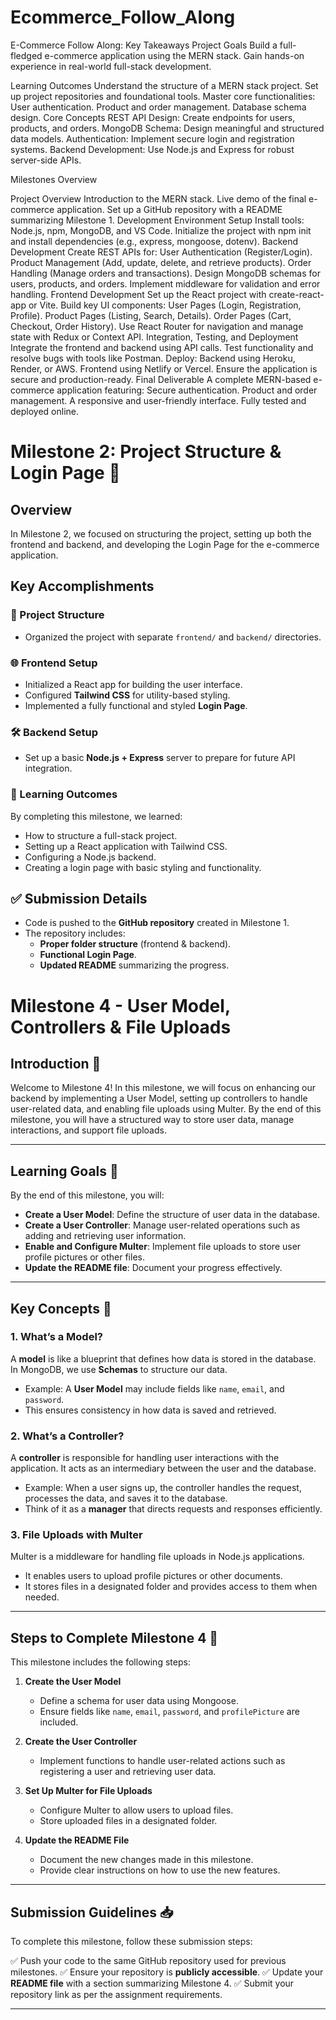 # Ecommerce_Follow_Along


E-Commerce Follow Along: Key Takeaways Project Goals Build a full-fledged e-commerce application using the MERN stack. Gain hands-on experience in real-world full-stack development.

Learning Outcomes Understand the structure of a MERN stack project. Set up project repositories and foundational tools. Master core functionalities: User authentication. Product and order management. Database schema design. Core Concepts REST API Design: Create endpoints for users, products, and orders. MongoDB Schema: Design meaningful and structured data models. Authentication: Implement secure login and registration systems. Backend Development: Use Node.js and Express for robust server-side APIs.

Milestones Overview

Project Overview Introduction to the MERN stack. Live demo of the final e-commerce application. Set up a GitHub repository with a README summarizing Milestone 1.
Development Environment Setup Install tools: Node.js, npm, MongoDB, and VS Code. Initialize the project with npm init and install dependencies (e.g., express, mongoose, dotenv).
Backend Development Create REST APIs for: User Authentication (Register/Login). Product Management (Add, update, delete, and retrieve products). Order Handling (Manage orders and transactions). Design MongoDB schemas for users, products, and orders. Implement middleware for validation and error handling.
Frontend Development Set up the React project with create-react-app or Vite. Build key UI components: User Pages (Login, Registration, Profile). Product Pages (Listing, Search, Details). Order Pages (Cart, Checkout, Order History). Use React Router for navigation and manage state with Redux or Context API.
Integration, Testing, and Deployment Integrate the frontend and backend using API calls. Test functionality and resolve bugs with tools like Postman.
Deploy: Backend using Heroku, Render, or AWS. Frontend using Netlify or Vercel. Ensure the application is secure and production-ready. Final Deliverable A complete MERN-based e-commerce application featuring: Secure authentication. Product and order management. A responsive and user-friendly interface. Fully tested and deployed online.






# Milestone 2: Project Structure & Login Page 🚀  

## Overview  
In Milestone 2, we focused on structuring the project, setting up both the frontend and backend, and developing the Login Page for the e-commerce application.  

## Key Accomplishments  

### 📁 Project Structure  
- Organized the project with separate `frontend/` and `backend/` directories.  

### 🌐 Frontend Setup  
- Initialized a React app for building the user interface.  
- Configured **Tailwind CSS** for utility-based styling.  
- Implemented a fully functional and styled **Login Page**.  

### 🛠️ Backend Setup  
- Set up a basic **Node.js + Express** server to prepare for future API integration.  

### 🎯 Learning Outcomes  
By completing this milestone, we learned:  
- How to structure a full-stack project.  
- Setting up a React application with Tailwind CSS.  
- Configuring a Node.js backend.  
- Creating a login page with basic styling and functionality.  

## ✅ Submission Details  
- Code is pushed to the **GitHub repository** created in Milestone 1.  
- The repository includes:  
  - **Proper folder structure** (frontend & backend).  
  - **Functional Login Page**.  
  - **Updated README** summarizing the progress.  







# Milestone 4 - User Model, Controllers & File Uploads

## Introduction 🚀
Welcome to Milestone 4! In this milestone, we will focus on enhancing our backend by implementing a User Model, setting up controllers to handle user-related data, and enabling file uploads using Multer. By the end of this milestone, you will have a structured way to store user data, manage interactions, and support file uploads.

---

## Learning Goals 🎯
By the end of this milestone, you will:
- **Create a User Model**: Define the structure of user data in the database.
- **Create a User Controller**: Manage user-related operations such as adding and retrieving user information.
- **Enable and Configure Multer**: Implement file uploads to store user profile pictures or other files.
- **Update the README file**: Document your progress effectively.

---

## Key Concepts 📌
### 1. What’s a Model?
A **model** is like a blueprint that defines how data is stored in the database. In MongoDB, we use **Schemas** to structure our data.

- Example: A **User Model** may include fields like `name`, `email`, and `password`.
- This ensures consistency in how data is saved and retrieved.

### 2. What’s a Controller?
A **controller** is responsible for handling user interactions with the application. It acts as an intermediary between the user and the database.

- Example: When a user signs up, the controller handles the request, processes the data, and saves it to the database.
- Think of it as a **manager** that directs requests and responses efficiently.

### 3. File Uploads with Multer
Multer is a middleware for handling file uploads in Node.js applications.

- It enables users to upload profile pictures or other documents.
- It stores files in a designated folder and provides access to them when needed.

---

## Steps to Complete Milestone 4 📝
This milestone includes the following steps:

1. **Create the User Model**
   - Define a schema for user data using Mongoose.
   - Ensure fields like `name`, `email`, `password`, and `profilePicture` are included.

2. **Create the User Controller**
   - Implement functions to handle user-related actions such as registering a user and retrieving user data.

3. **Set Up Multer for File Uploads**
   - Configure Multer to allow users to upload files.
   - Store uploaded files in a designated folder.
   
4. **Update the README File**
   - Document the new changes made in this milestone.
   - Provide clear instructions on how to use the new features.

---

## Submission Guidelines 📥
To complete this milestone, follow these submission steps:

✅ Push your code to the same GitHub repository used for previous milestones.
✅ Ensure your repository is **publicly accessible**.
✅ Update your **README file** with a section summarizing Milestone 4.
✅ Submit your repository link as per the assignment requirements.

---



